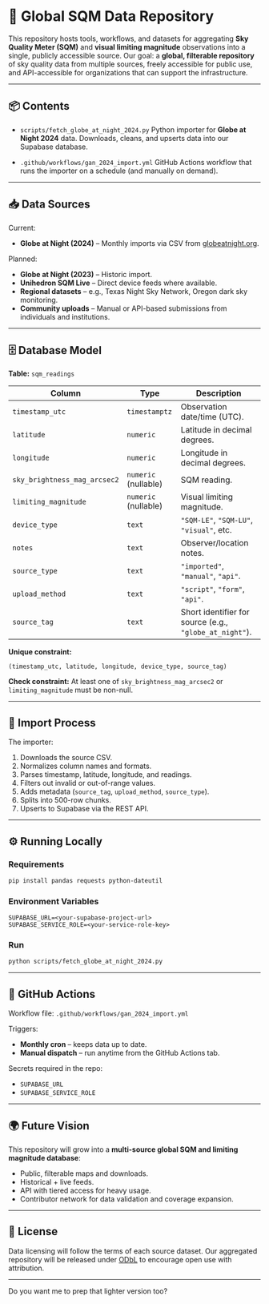 
# 🌌 Global SQM Data Repository

This repository hosts tools, workflows, and datasets for aggregating **Sky Quality Meter (SQM)** and **visual limiting magnitude** observations into a single, publicly accessible source.
Our goal: a **global, filterable repository** of sky quality data from multiple sources, freely accessible for public use, and API-accessible for organizations that can support the infrastructure.

---

## 📦 Contents

* `scripts/fetch_globe_at_night_2024.py`
  Python importer for **Globe at Night 2024** data.
  Downloads, cleans, and upserts data into our Supabase database.

* `.github/workflows/gan_2024_import.yml`
  GitHub Actions workflow that runs the importer on a schedule (and manually on demand).

---

## 📥 Data Sources

Current:

* **Globe at Night (2024)** – Monthly imports via CSV from [globeatnight.org](https://globeatnight.org).

Planned:

* **Globe at Night (2023)** – Historic import.
* **Unihedron SQM Live** – Direct device feeds where available.
* **Regional datasets** – e.g., Texas Night Sky Network, Oregon dark sky monitoring.
* **Community uploads** – Manual or API-based submissions from individuals and institutions.

---

## 🗄 Database Model

**Table:** `sqm_readings`

| Column                       | Type                 | Description                                             |
| ---------------------------- | -------------------- | ------------------------------------------------------- |
| `timestamp_utc`              | `timestamptz`        | Observation date/time (UTC).                            |
| `latitude`                   | `numeric`            | Latitude in decimal degrees.                            |
| `longitude`                  | `numeric`            | Longitude in decimal degrees.                           |
| `sky_brightness_mag_arcsec2` | `numeric` (nullable) | SQM reading.                                            |
| `limiting_magnitude`         | `numeric` (nullable) | Visual limiting magnitude.                              |
| `device_type`                | `text`               | `"SQM-LE"`, `"SQM-LU"`, `"visual"`, etc.                |
| `notes`                      | `text`               | Observer/location notes.                                |
| `source_type`                | `text`               | `"imported"`, `"manual"`, `"api"`.                      |
| `upload_method`              | `text`               | `"script"`, `"form"`, `"api"`.                          |
| `source_tag`                 | `text`               | Short identifier for source (e.g., `"globe_at_night"`). |

**Unique constraint:**

```
(timestamp_utc, latitude, longitude, device_type, source_tag)
```

**Check constraint:**
At least one of `sky_brightness_mag_arcsec2` or `limiting_magnitude` must be non-null.

---

## 🔄 Import Process

The importer:

1. Downloads the source CSV.
2. Normalizes column names and formats.
3. Parses timestamp, latitude, longitude, and readings.
4. Filters out invalid or out-of-range values.
5. Adds metadata (`source_tag`, `upload_method`, `source_type`).
6. Splits into 500-row chunks.
7. Upserts to Supabase via the REST API.

---

## ⚙️ Running Locally

### Requirements

```bash
pip install pandas requests python-dateutil
```

### Environment Variables

```
SUPABASE_URL=<your-supabase-project-url>
SUPABASE_SERVICE_ROLE=<your-service-role-key>
```

### Run

```bash
python scripts/fetch_globe_at_night_2024.py
```

---

## 🚀 GitHub Actions

Workflow file: `.github/workflows/gan_2024_import.yml`

Triggers:

* **Monthly cron** – keeps data up to date.
* **Manual dispatch** – run anytime from the GitHub Actions tab.

Secrets required in the repo:

* `SUPABASE_URL`
* `SUPABASE_SERVICE_ROLE`

---

## 🌍 Future Vision

This repository will grow into a **multi-source global SQM and limiting magnitude database**:

* Public, filterable maps and downloads.
* Historical + live feeds.
* API with tiered access for heavy usage.
* Contributor network for data validation and coverage expansion.

---

## 📄 License

Data licensing will follow the terms of each source dataset. Our aggregated repository will be released under [ODbL](https://opendatacommons.org/licenses/odbl/) to encourage open use with attribution.

---


Do you want me to prep that lighter version too?
